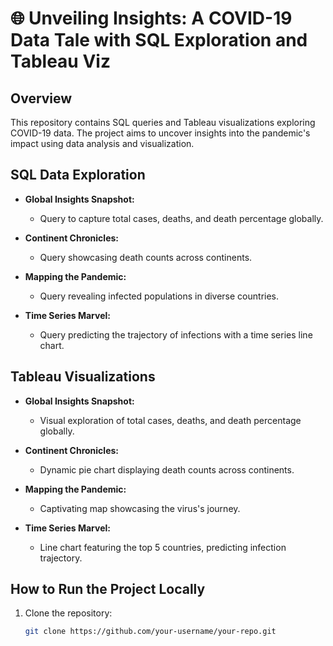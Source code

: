 # 🌐 Unveiling Insights: A COVID-19 Data Tale with SQL Exploration and Tableau Viz
 
## Overview

This repository contains SQL queries and Tableau visualizations exploring COVID-19 data. The project aims to uncover insights into the pandemic's impact using data analysis and visualization.

## SQL Data Exploration

- **Global Insights Snapshot:**
  - Query to capture total cases, deaths, and death percentage globally.

- **Continent Chronicles:**
  - Query showcasing death counts across continents.

- **Mapping the Pandemic:**
  - Query revealing infected populations in diverse countries.

- **Time Series Marvel:**
  - Query predicting the trajectory of infections with a time series line chart.

## Tableau Visualizations

- **Global Insights Snapshot:**
  - Visual exploration of total cases, deaths, and death percentage globally.

- **Continent Chronicles:**
  - Dynamic pie chart displaying death counts across continents.

- **Mapping the Pandemic:**
  - Captivating map showcasing the virus's journey.

- **Time Series Marvel:**
  - Line chart featuring the top 5 countries, predicting infection trajectory.

## How to Run the Project Locally

1. Clone the repository:
   ```bash
   git clone https://github.com/your-username/your-repo.git


